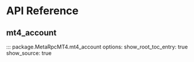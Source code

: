 # API Reference

## mt4_account
::: package.MetaRpcMT4.mt4_account
    options:
      show_root_toc_entry: true
      show_source: true
